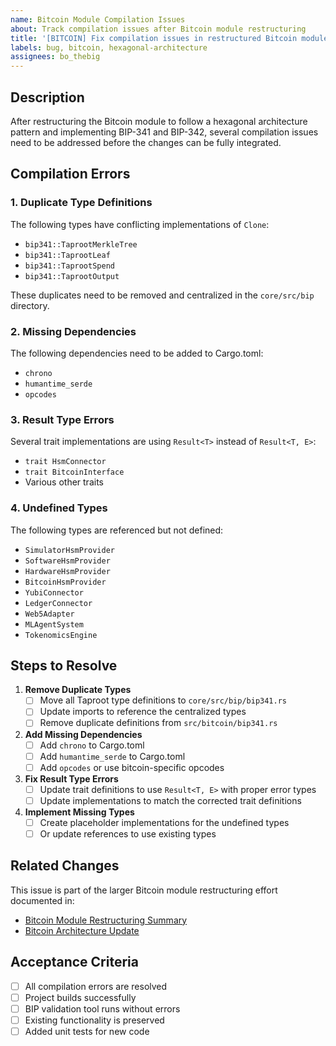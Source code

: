 ```yaml
---
name: Bitcoin Module Compilation Issues
about: Track compilation issues after Bitcoin module restructuring
title: '[BITCOIN] Fix compilation issues in restructured Bitcoin module'
labels: bug, bitcoin, hexagonal-architecture
assignees: bo_thebig
---
```


## Description

After restructuring the Bitcoin module to follow a hexagonal architecture pattern and implementing BIP-341 and BIP-342, several compilation issues need to be addressed before the changes can be fully integrated.

## Compilation Errors

### 1. Duplicate Type Definitions

The following types have conflicting implementations of `Clone`:
- `bip341::TaprootMerkleTree`
- `bip341::TaprootLeaf`
- `bip341::TaprootSpend`
- `bip341::TaprootOutput`

These duplicates need to be removed and centralized in the `core/src/bip` directory.

### 2. Missing Dependencies

The following dependencies need to be added to Cargo.toml:
- `chrono`
- `humantime_serde`
- `opcodes`

### 3. Result Type Errors

Several trait implementations are using `Result<T>` instead of `Result<T, E>`:
- `trait HsmConnector`
- `trait BitcoinInterface`
- Various other traits

### 4. Undefined Types

The following types are referenced but not defined:
- `SimulatorHsmProvider`
- `SoftwareHsmProvider`
- `HardwareHsmProvider`
- `BitcoinHsmProvider`
- `YubiConnector`
- `LedgerConnector`
- `Web5Adapter`
- `MLAgentSystem`
- `TokenomicsEngine`

## Steps to Resolve

1. **Remove Duplicate Types**
   - [ ] Move all Taproot type definitions to `core/src/bip/bip341.rs`
   - [ ] Update imports to reference the centralized types
   - [ ] Remove duplicate definitions from `src/bitcoin/bip341.rs`

2. **Add Missing Dependencies**
   - [ ] Add `chrono` to Cargo.toml
   - [ ] Add `humantime_serde` to Cargo.toml
   - [ ] Add `opcodes` or use bitcoin-specific opcodes

3. **Fix Result Type Errors**
   - [ ] Update trait definitions to use `Result<T, E>` with proper error types
   - [ ] Update implementations to match the corrected trait definitions

4. **Implement Missing Types**
   - [ ] Create placeholder implementations for the undefined types
   - [ ] Or update references to use existing types

## Related Changes

This issue is part of the larger Bitcoin module restructuring effort documented in:
- [Bitcoin Module Restructuring Summary](docs/bitcoin/MODULE_RESTRUCTURING_SUMMARY.md)
- [Bitcoin Architecture Update](docs/bitcoin/ARCHITECTURE_UPDATE.md)

## Acceptance Criteria

- [ ] All compilation errors are resolved
- [ ] Project builds successfully
- [ ] BIP validation tool runs without errors
- [ ] Existing functionality is preserved
- [ ] Added unit tests for new code 